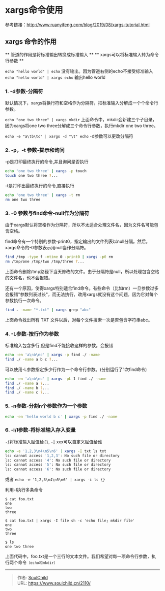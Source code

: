 # xargs命令使用

<!--more-->
参考链接：http://www.ruanyifeng.com/blog/2019/08/xargs-tutorial.html
## xargs 命令的作用
** 管道的作用是将标准输出转换成标准输入 **
** xargs可以将标准输入转为命令行参数 **


`echo "hello world" | echo`        没有输出。因为管道右侧的echo不接受标准输入
`echo "hello world" | xargs echo`  输出hello world


### 1. -d参数-分隔符
默认情况下，xargs将换行符和空格作为分隔符，把标准输入分解成一个个命令行参数。

`echo "one two three" | xargs mkdir`
上面命令中，mkdir会新建三个子目录，因为xargs将one two three分解成三个命令行参数，执行mkdir one two three。


`echo -e "a\tb\tc" | xargs -d "\t" echo`  -d参数可以更改分隔符

### 2. -p，-t 参数-提示和询问
-p是打印最终执行的命令,并且询问是否执行
```bash
echo 'one two three' | xargs -p touch
touch one two three ?...
```

-t是打印出最终执行的命令,直接执行
```bash
echo 'one two three' | xargs -t rm
rm one two three
```

### 3. -0 参数与find命令-null作为分隔符
由于xargs默认将空格作为分隔符，所以不太适合处理文件名，因为文件名可能包含空格。

find命令有一个特别的参数-print0，指定输出的文件列表以null分隔。然后，xargs命令的-0参数表示用null当作分隔符。

```bash
find /tmp -type f -mtime 0 -print0 | xargs -p0 rm
rm /tmp/one /tmp/two /tmp/three ?...
```
上面命令删除/tmp路径下当天修改的文件。由于分隔符是null，所以处理包含空格的文件名，也不会报错。

还有一个原因，使得xargs特别适合find命令。有些命令（比如rm）一旦参数过多会报错"参数列表过长"，而无法执行，改用xargs就没有这个问题，因为它对每个参数执行一次命令。

```bash
find . -name "*.txt" | xargs grep "abc"
```
上面命令找出所有 TXT 文件以后，对每个文件搜索一次是否包含字符串abc。


### 4. -L参数-按行作为参数

标准输入包含多行,但是find不能接收这样的参数。会报错
```bash
echo -en 'a\nb\nc' | xargs -p find ./ -name
find ./ -name a b c ?...
```

可以使用-L参数指定多少行作为一个命令行参数。(分别运行了1次find命令)
```bash
echo -en 'a\nb\nc' | xargs -pL 1 find ./ -name
find ./ -name a ?...
find ./ -name b ?...
find ./ -name c ?...
```

### 5. -n参数-分割n个参数作为一个参数
```bash
echo -en 'hello world b c' | xargs -p find ./ -name

```

### 6. -i/I参数-将标准输入存入变量
`-i`将标准输入赋值给`{}`, `-I` xxx可以自定义赋值给谁
```bash
echo -e '1,2,3\n4\n5\n6' | xargs -I txt ls txt
ls: cannot access '1,2,3': No such file or directory
ls: cannot access '4': No such file or directory
ls: cannot access '5': No such file or directory
ls: cannot access '6': No such file or directory
```
或者
```echo -e '1,2,3\n4\n5\n6' | xargs -i ls {}```

利用-I执行多条命令
```
$ cat foo.txt
one
two
three

$ cat foo.txt | xargs -I file sh -c 'echo file; mkdir file'
one 
two
three

$ ls 
one two three
```
上面代码中，foo.txt是一个三行的文本文件。我们希望对每一项命令行参数，执行两个命令`（echo和mkdir）`


---

> 作者: [SoulChild](https://www.soulchild.cn)  
> URL: https://www.soulchild.cn/2110/  

